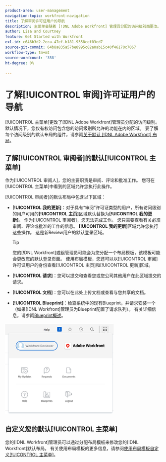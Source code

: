```yaml
---
product-area: user-management
navigation-topic: workfront-navigation
title: 了解审阅许可证用户的导航
description: 主菜单会随着 [!DNL Adobe Workfront] 管理员分配的访问级别而更改。 默认情况下，您仅有权访问包含您的访问级别所允许的功能在内的区域。
author: Lisa and Courtney
feature: Get Started with Workfront
exl-id: c646b3d2-2eca-47ef-b181-9358cef03ed7
source-git-commit: 64b8a835a57be8995c82a0ab15c40f46170c7067
workflow-type: tm+mt
source-wordcount: '358'
ht-degree: 0%

---
```


# 了解[!UICONTROL 审阅]许可证用户的导航

[!UICONTROL 主菜单]更改了[!DNL Adobe Workfront]管理员分配的访问级别。 默认情况下，您仅有权访问包含您的访问级别所允许的功能在内的区域。 要了解每个访问级别的默认布局的组件，请参阅[关于默认 [!DNL Adobe Workfront] 布局](../../../administration-and-setup/customize-workfront/use-layout-templates/about-the-default-wf-layout.md)。

## 了解[!UICONTROL 审阅者]的默认[!UICONTROL 主菜单]

作为[!UICONTROL 审阅人]，您的主要职责是审阅、评论和批准工作。 您可在[!UICONTROL 主菜单]中看到的区域允许您执行此操作。

[!UICONTROL 审阅者]的默认布局中包含以下区域：

* **[!UICONTROL 我的更新]**：对于具有“审阅”许可证类型的用户，所有访问级别的用户可用的&#x200B;**[!UICONTROL 主页]**&#x200B;区域默认替换为&#x200B;**[!UICONTROL 我的更新]**。 作为[!UICONTROL 审阅者]，您无法完成工作。 您只需要查看有关必须审阅、评论或批准的工作的信息。 **[!UICONTROL 我的更新]**&#x200B;区域允许您执行这些操作。 这是新Review用户的默认登录区域。

  >[!TIP]
  >
  >您的[!DNL Workfront]或组管理员可能会为您分配一个布局模板，该模板可能会更改您的默认登录页面。 使用布局模板，您还可以以[!UICONTROL 审阅]许可证用户的身份查看[!UICONTROL 主页]和[!UICONTROL 更新]区域。

* **[!UICONTROL 请求]**：您可以提交和查看您或您公司其他用户在此区域提交的请求。
* **[!UICONTROL 文档]**：您可以在此处上传文档或查看与您共享的文档。
* **[!UICONTROL Blueprint]**：检查系统中的现有Blueprint，并请求安装一个（如果[!DNL Workfront]管理员为Blueprint配置了请求队列）。 有关详细信息，请参阅[Blueprint概述](../../../administration-and-setup/blueprints/blueprints-overview.md)。


![从主菜单访问我的更新](assets/access-my-updates-from-main-menu-reviewer-user-nwe-350x294.png)

## 自定义您的默认[!UICONTROL 主菜单]

您的[!DNL Workfront]管理员可以通过分配布局模板来修改您的[!DNL Workfront]默认布局。 有关使用布局模板的更多信息，请参阅[使用布局模板自定义[!UICONTROL 主菜单]](../../../administration-and-setup/customize-workfront/use-layout-templates/customize-main-menu.md)。
